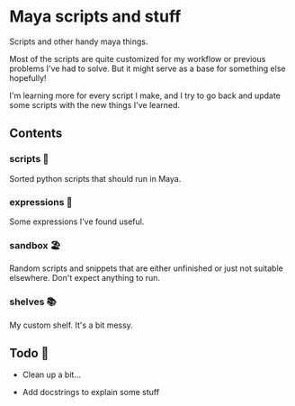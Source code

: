 # Maya scripts and stuff

Scripts and other handy maya things.

Most of the scripts are quite customized for my workflow or previous problems I've had to solve.
But it might serve as a base for something else hopefully!

I'm learning more for every script I make, and I try to go back and update some scripts with the new things I've learned.

## Contents

### scripts 📜

Sorted python scripts that should run in Maya.

### expressions 🔢

Some expressions I've found useful.

### sandbox 🏖️

Random scripts and snippets that are either unfinished or just not suitable elsewhere. Don't expect anything to run.

### shelves 📚

My custom shelf. It's a bit messy.

## Todo 📓

- Clean up a bit...

- Add docstrings to explain some stuff
